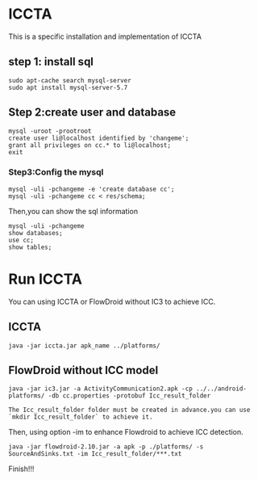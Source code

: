 # ICCTA

This is a specific installation and implementation of ICCTA

## step 1: install sql

```
sudo apt-cache search mysql-server
sudo apt install mysql-server-5.7
```

## Step 2:create user and database

```
mysql -uroot -prootroot
create user li@localhost identified by 'changeme';
grant all privileges on cc.* to li@localhost;
exit
```

### Step3:Config the mysql

```
mysql -uli -pchangeme -e 'create database cc';
mysql -uli -pchangeme cc < res/schema;
```

Then,you can show the sql information

```
mysql -uli -pchangeme
show databases;
use cc;
show tables;
```

# Run ICCTA

You can using ICCTA or FlowDroid without IC3 to achieve ICC.

## ICCTA

```
java -jar iccta.jar apk_name ../platforms/
```


## FlowDroid without ICC model

```
java -jar ic3.jar -a ActivityCommunication2.apk -cp ../../android-platforms/ -db cc.properties -protobuf Icc_result_folder

The Icc_result_folder folder must be created in advance.you can use `mkdir Icc_result_folder` to achieve it.
```

Then, using option -im to enhance Flowdroid to achieve ICC detection.

```
java -jar flowdroid-2.10.jar -a apk -p ./platforms/ -s SourceAndSinks.txt -im Icc_result_folder/***.txt
```

Finish!!!

